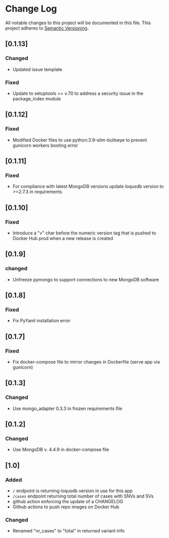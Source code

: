 # Change Log
All notable changes to this project will be documented in this file.
This project adheres to [Semantic Versioning](http://semver.org/).

## [0.1.13]
### Changed
- Updated issue template
### Fixed
- Update to setuptools >= v.70 to address a security issue in the package_index module

## [0.1.12]
### Fixed
-  Modified Docker files to use python:3.9-slim-bullseye to prevent gunicorn workers booting error

## [0.1.11]
### Fixed
-  For compliance with latest MongoDB versions update loqusdb version to >=2.7.3 in requirements

## [0.1.10]
### Fixed
-  Introduce a "v" char before the numeric version tag that is pushed to Docker Hub prod when a new release is created

## [0.1.9]
### changed
- Unfreeze pymongo to support connections to new MongoDB software

## [0.1.8]
### Fixed
- Fix PyYaml installation error

## [0.1.7]
### Fixed
- Fix docker-compose file to mirror changes in Dockerfile (serve app via gunicorn)

## [0.1.3]
### Changed
- Use mongo_adapter 0.3.3 in frozen requirements file

## [0.1.2]
### Changed
- Use MongoDB v. 4.4.9 in docker-compose file

## [1.0]
### Added
- `/` endpoint is returning loqusdb version in use for this app
- `/cases` endpoint returning total number of cases with SNVs and SVs
- github action enforcing the update of a CHANGELOG
- Github actions to push repo images on Docker Hub
### Changed
- Renamed "nr_cases" to "total" in returned variant info
